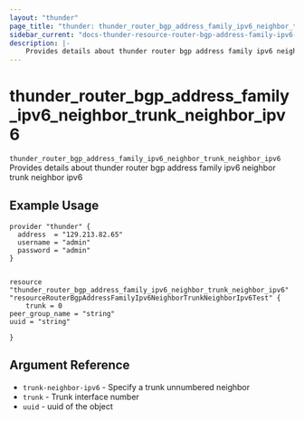 ```yaml
---
layout: "thunder"
page_title: "thunder: thunder_router_bgp_address_family_ipv6_neighbor_trunk_neighbor_ipv6"
sidebar_current: "docs-thunder-resource-router-bgp-address-family-ipv6-neighbor-trunk-neighbor-ipv6"
description: |-
    Provides details about thunder router bgp address family ipv6 neighbor trunk neighbor ipv6 resource for A10
---
```


# thunder\_router\_bgp\_address\_family\_ipv6\_neighbor\_trunk\_neighbor\_ipv6

`thunder_router_bgp_address_family_ipv6_neighbor_trunk_neighbor_ipv6` Provides details about thunder router bgp address family ipv6 neighbor trunk neighbor ipv6
## Example Usage


```hcl
provider "thunder" {
  address  = "129.213.82.65"
  username = "admin"
  password = "admin"
}


resource "thunder_router_bgp_address_family_ipv6_neighbor_trunk_neighbor_ipv6" "resourceRouterBgpAddressFamilyIpv6NeighborTrunkNeighborIpv6Test" {
	trunk = 0
peer_group_name = "string"
uuid = "string"
 
}

```

## Argument Reference

* `trunk-neighbor-ipv6` - Specify a trunk unnumbered neighbor
* `trunk` - Trunk interface number
* `uuid` - uuid of the object

